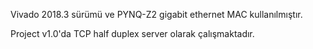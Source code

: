Vivado 2018.3 sürümü ve PYNQ-Z2 gigabit ethernet MAC kullanılmıştır.

Project v1.0'da TCP half duplex server olarak çalışmaktadır.

